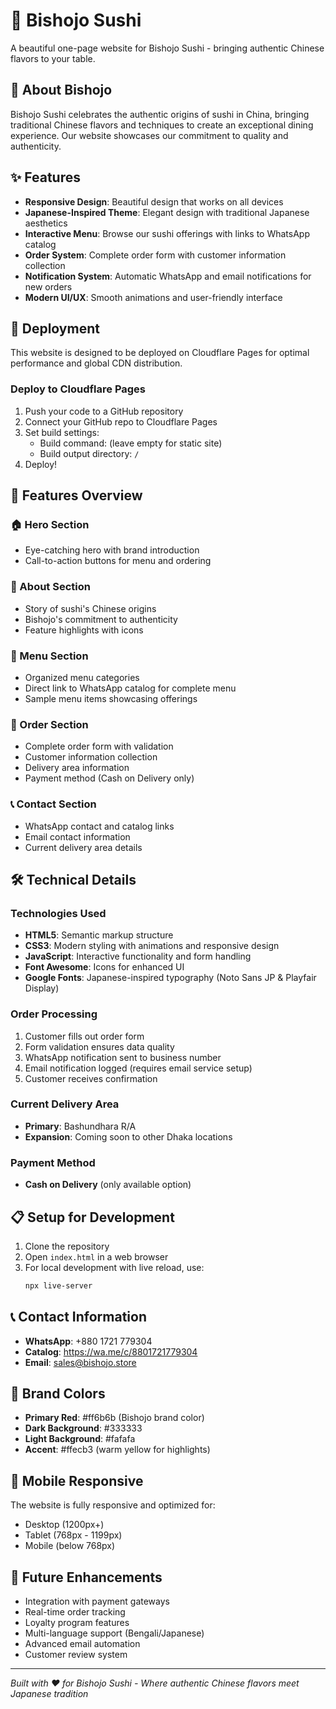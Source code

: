 # 🍣 Bishojo Sushi

A beautiful one-page website for Bishojo Sushi - bringing authentic Chinese flavors to your table.

## 🌸 About Bishojo

Bishojo Sushi celebrates the authentic origins of sushi in China, bringing traditional Chinese flavors and techniques to create an exceptional dining experience. Our website showcases our commitment to quality and authenticity.

## ✨ Features

- **Responsive Design**: Beautiful design that works on all devices
- **Japanese-Inspired Theme**: Elegant design with traditional Japanese aesthetics
- **Interactive Menu**: Browse our sushi offerings with links to WhatsApp catalog
- **Order System**: Complete order form with customer information collection
- **Notification System**: Automatic WhatsApp and email notifications for new orders
- **Modern UI/UX**: Smooth animations and user-friendly interface

## 🚀 Deployment

This website is designed to be deployed on Cloudflare Pages for optimal performance and global CDN distribution.

### Deploy to Cloudflare Pages

1. Push your code to a GitHub repository
2. Connect your GitHub repo to Cloudflare Pages
3. Set build settings:
   - Build command: (leave empty for static site)
   - Build output directory: `/`
4. Deploy!

## 📱 Features Overview

### 🏠 Hero Section
- Eye-catching hero with brand introduction
- Call-to-action buttons for menu and ordering

### 📖 About Section  
- Story of sushi's Chinese origins
- Bishojo's commitment to authenticity
- Feature highlights with icons

### 🍱 Menu Section
- Organized menu categories
- Direct link to WhatsApp catalog for complete menu
- Sample menu items showcasing offerings

### 📝 Order Section
- Complete order form with validation
- Customer information collection
- Delivery area information
- Payment method (Cash on Delivery only)

### 📞 Contact Section
- WhatsApp contact and catalog links
- Email contact information
- Current delivery area details

## 🛠 Technical Details

### Technologies Used
- **HTML5**: Semantic markup structure
- **CSS3**: Modern styling with animations and responsive design
- **JavaScript**: Interactive functionality and form handling
- **Font Awesome**: Icons for enhanced UI
- **Google Fonts**: Japanese-inspired typography (Noto Sans JP & Playfair Display)

### Order Processing
1. Customer fills out order form
2. Form validation ensures data quality
3. WhatsApp notification sent to business number
4. Email notification logged (requires email service setup)
5. Customer receives confirmation

### Current Delivery Area
- **Primary**: Bashundhara R/A
- **Expansion**: Coming soon to other Dhaka locations

### Payment Method
- **Cash on Delivery** (only available option)

## 📋 Setup for Development

1. Clone the repository
2. Open `index.html` in a web browser
3. For local development with live reload, use:
   ```bash
   npx live-server
   ```

## 📞 Contact Information

- **WhatsApp**: +880 1721 779304
- **Catalog**: https://wa.me/c/8801721779304
- **Email**: sales@bishojo.store

## 🎨 Brand Colors

- **Primary Red**: #ff6b6b (Bishojo brand color)
- **Dark Background**: #333333
- **Light Background**: #fafafa
- **Accent**: #ffecb3 (warm yellow for highlights)

## 📱 Mobile Responsive

The website is fully responsive and optimized for:
- Desktop (1200px+)
- Tablet (768px - 1199px) 
- Mobile (below 768px)

## 🔮 Future Enhancements

- Integration with payment gateways
- Real-time order tracking
- Loyalty program features
- Multi-language support (Bengali/Japanese)
- Advanced email automation
- Customer review system

---

*Built with ❤️ for Bishojo Sushi - Where authentic Chinese flavors meet Japanese tradition*
